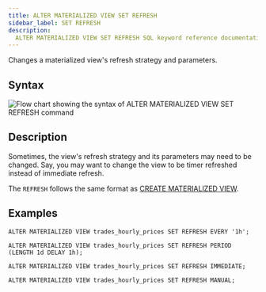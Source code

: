 ```yaml
---
title: ALTER MATERIALIZED VIEW SET REFRESH
sidebar_label: SET REFRESH
description:
  ALTER MATERIALIZED VIEW SET REFRESH SQL keyword reference documentation.
---
```


Changes a materialized view's refresh strategy and parameters.

## Syntax

![Flow chart showing the syntax of ALTER MATERIALIZED VIEW SET REFRESH command](/images/docs/diagrams/alterMatViewSetRefresh.svg)

## Description

Sometimes, the view's refresh strategy and its parameters may need to be changed.
Say, you may want to change the view to be timer refreshed instead of immediate
refresh.

The `REFRESH` follows the same format as [CREATE MATERIALIZED VIEW](/docs/reference/sql/create-mat-view/).

## Examples

```questdb-sql
ALTER MATERIALIZED VIEW trades_hourly_prices SET REFRESH EVERY '1h';
```

```questdb-sql
ALTER MATERIALIZED VIEW trades_hourly_prices SET REFRESH PERIOD (LENGTH 1d DELAY 1h);
```

```questdb-sql
ALTER MATERIALIZED VIEW trades_hourly_prices SET REFRESH IMMEDIATE;
```

```questdb-sql
ALTER MATERIALIZED VIEW trades_hourly_prices SET REFRESH MANUAL;
```

